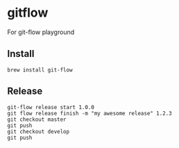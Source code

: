 # gitflow

For git-flow playground

## Install
```shell
brew install git-flow
```

## Release
```shell
git-flow release start 1.0.0
git flow release finish -m "my awesome release" 1.2.3
git checkout master
git push
git checkout develop
git push
```